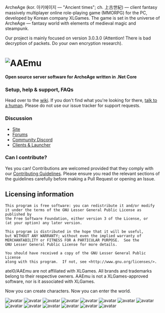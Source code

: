 ArcheAge (kor. 아키에이지 — "Ancient times"; ch. 上古世紀) — client fantasy massively multiplayer online role-playing game (MMORPG) for the PC, developed by Korean company XLGames. The game is set in the universe of ArcheAge — fantasy world with elements of medieval magic and steampunk.

Our project is mainly focused on version 3.0.3.0 (Attention! There is bad decryption of packets. Do your own encryption research).

# ![AAEmu](https://i.gyazo.com/b5d37dad118d5c897dcdc0b46005a156.gif)

__Open source server software for ArcheAge written in .Net Core__

### Setup, help & support, FAQs
Head over to the [wiki](https://github.com/atel0/AAEmu/wiki).
If you don't find what you're looking for there, [talk to a human](#discussion). Please do not use our issue tracker for support requests.

### Discussion
- [Site](https://aaemu.info/)
- [Forums](https://boards.aaemu.pw/)
- [Community Discord](https://discord.gg/vn8E8E6)
- [Clients & Launcher](https://mega.nz/#F!C3Q0WQjT!vRUethZLPiYSo2B4nE_etg!fyIykIZC)

### Can I contribute?
Yes you can! Contributions are welcomed provided that they comply with our [Contributing Guidelines](CONTRIBUTING.md). Please ensure you read the relevant sections of the guidelines carefully before making a Pull Request or opening an Issue.

## Licensing information

	This program is free software: you can redistribute it and/or modify
	it under the terms of the GNU Lesser General Public License as published by
	the Free Software Foundation, either version 3 of the License, or
	(at your option) any later version.

	This program is distributed in the hope that it will be useful,
	but WITHOUT ANY WARRANTY; without even the implied warranty of
	MERCHANTABILITY or FITNESS FOR A PARTICULAR PURPOSE.  See the
	GNU Lesser General Public License for more details.

	You should have received a copy of the GNU Lesser General Public License
	along with this program.  If not, see <http://www.gnu.org/licenses/>.

atel0/AAEmu are not affiliated with XLGames. All brands and trademarks belong to their respective owners. AAEmu is not a XLGames-approved software, nor is it associated with XLGames.

Now you can create characters.
Now you can enter the world.

![avatar](/doc/img/Screenshot_1.png)
![avatar](/doc/img/Screenshot_2.png)
![avatar](/doc/img/Screenshot_3.png)
![avatar](/doc/img/Screenshot_4.png)
![avatar](/doc/img/Screenshot_5.png)
![avatar](/doc/img/Screenshot_6.png)
![avatar](/doc/img/Screenshot_7.png)
![avatar](/doc/img/Screenshot_8.png)
![avatar](/doc/img/Screenshot_9.png)
![avatar](/doc/img/Screenshot_10.png)
![avatar](/doc/img/Screenshot_11.png)
![avatar](/doc/img/Screenshot_12.png)
![avatar](/doc/img/Screenshot_13.png)
![avatar](/doc/img/Screenshot_14.png)
